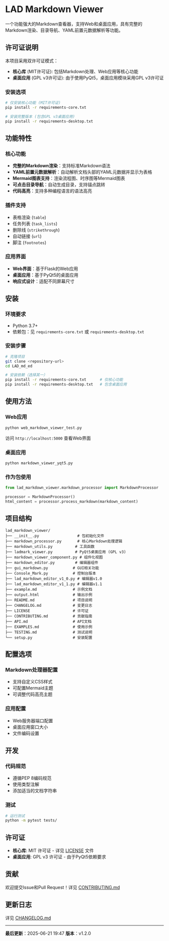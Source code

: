 # LAD Markdown Viewer

一个功能强大的Markdown查看器，支持Web和桌面应用，具有完整的Markdown渲染、目录导航、YAML前置元数据解析等功能。

## 许可证说明

本项目采用双许可证模式：

- **核心库** (MIT许可证): 包括Markdown处理、Web应用等核心功能
- **桌面应用** (GPL v3许可证): 由于使用PyQt5，桌面应用模块采用GPL v3许可证

### 安装选项

```bash
# 仅安装核心功能 (MIT许可证)
pip install -r requirements-core.txt

# 安装完整版本 (包含GPL v3桌面应用)
pip install -r requirements-desktop.txt
```

## 功能特性

### 核心功能
- **完整的Markdown渲染**：支持标准Markdown语法
- **YAML前置元数据解析**：自动解析文档头部的YAML元数据并显示为表格
- **Mermaid图表支持**：渲染流程图、时序图等Mermaid图表
- **可点击目录导航**：自动生成目录，支持锚点跳转
- **代码高亮**：支持多种编程语言的语法高亮

### 插件支持
- 表格渲染 (`table`)
- 任务列表 (`task_lists`)
- 删除线 (`strikethrough`)
- 自动链接 (`url`)
- 脚注 (`footnotes`)

### 应用界面
- **Web界面**：基于Flask的Web应用
- **桌面应用**：基于PyQt5的桌面应用
- **响应式设计**：适配不同屏幕尺寸

## 安装

### 环境要求
- Python 3.7+
- 依赖包：见 `requirements-core.txt` 或 `requirements-desktop.txt`

### 安装步骤
```bash
# 克隆项目
git clone <repository-url>
cd LAD_md_ed

# 安装依赖（选择其一）
pip install -r requirements-core.txt      # 仅核心功能
pip install -r requirements-desktop.txt   # 包含桌面应用
```

## 使用方法

### Web应用
```bash
python web_markdown_viewer_test.py
```
访问 `http://localhost:5000` 查看Web界面

### 桌面应用
```bash
python markdown_viewer_yqt5.py
```

### 作为包使用
```python
from lad_markdown_viewer.markdown_processor import MarkdownProcessor

processor = MarkdownProcessor()
html_content = processor.process_markdown(markdown_content)
```

## 项目结构

```
lad_markdown_viewer/
├── __init__.py                 # 包初始化文件
├── markdown_processor.py       # 核心Markdown处理逻辑
├── markdown_utils.py          # 工具函数
├── ladmark_viewer.py          # PyQt5桌面应用 (GPL v3)
├── markdown_viewer_component.py # 组件化视图
├── markdown_editor.py         # 编辑器组件
├── gui_markdown.py           # GUI相关功能
├── Console_Mark.py           # 控制台版本
├── lad_markdown_editor_v1_0.py # 编辑器v1.0
├── lad_markdown_editor_v1_1.py # 编辑器v1.1
├── example.md                # 示例文档
├── output.html               # 输出示例
├── README.md                 # 项目说明
├── CHANGELOG.md              # 变更日志
├── LICENSE                   # 许可证
├── CONTRIBUTING.md           # 贡献指南
├── API.md                    # API文档
├── EXAMPLES.md               # 使用示例
├── TESTING.md                # 测试说明
└── setup.py                  # 安装配置
```

## 配置选项

### Markdown处理器配置
- 支持自定义CSS样式
- 可配置Mermaid主题
- 可调整代码高亮主题

### 应用配置
- Web服务器端口配置
- 桌面应用窗口大小
- 文件编码设置

## 开发

### 代码规范
- 遵循PEP 8编码规范
- 使用类型注解
- 添加适当的文档字符串

### 测试
```bash
# 运行测试
python -m pytest tests/
```

## 许可证

- **核心库**: MIT 许可证 - 详见 [LICENSE](LICENSE) 文件
- **桌面应用**: GPL v3 许可证 - 由于PyQt5依赖要求

## 贡献

欢迎提交Issue和Pull Request！详见 [CONTRIBUTING.md](CONTRIBUTING.md)

## 更新日志

详见 [CHANGELOG.md](CHANGELOG.md)

---

**最后更新**：2025-06-21 19:47
**版本**：v1.2.0
